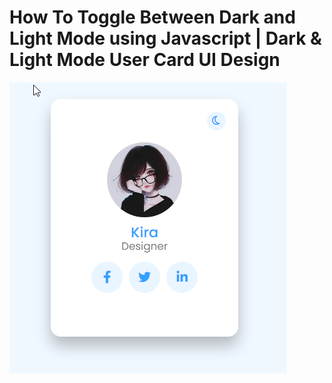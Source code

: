 # How To Toggle Between Dark and Light Mode using Javascript | Dark & Light Mode User Card UI Design

![screen](screen.png)​